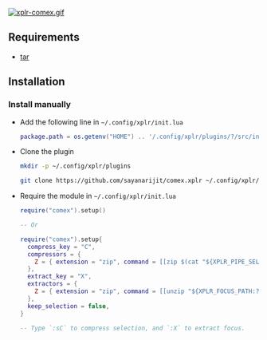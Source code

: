 [![xplr-comex.gif](https://s6.gifyu.com/images/xplr-comex.gif)](https://gifyu.com/image/A1zD)


Requirements
------------

- [tar](https://www.gnu.org/software/tar)


Installation
------------

### Install manually

- Add the following line in `~/.config/xplr/init.lua`

  ```lua
  package.path = os.getenv("HOME") .. '/.config/xplr/plugins/?/src/init.lua'
  ```

- Clone the plugin

  ```bash
  mkdir -p ~/.config/xplr/plugins

  git clone https://github.com/sayanarijit/comex.xplr ~/.config/xplr/plugins/comex
  ```

- Require the module in `~/.config/xplr/init.lua`

  ```lua
  require("comex").setup()
  
  -- Or
  
  require("comex").setup{
    compress_key = "C",
    compressors = {
      Z = { extension = "zip", command = [[zip $(cat "${XPLR_PIPE_SELECTION_OUT:?}")]] },
    },
    extract_key = "X",
    extractors = {
      Z = { extension = "zip", command = [[unzip "${XPLR_FOCUS_PATH:?}"]] },
    },
    keep_selection = false,
  }

  -- Type `:sC` to compress selection, and `:X` to extract focus.
  ```
